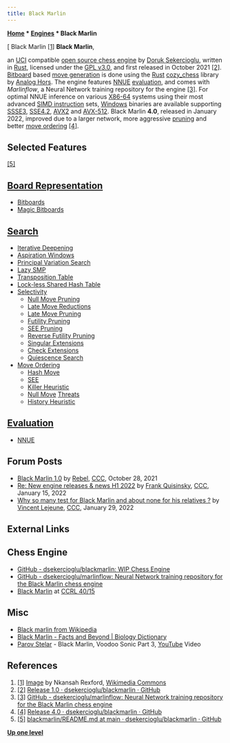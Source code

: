```yaml
---
title: Black Marlin
---
```

**[Home](Home "Home") * [Engines](Engines "Engines") * Black Marlin**

\[ Black Marlin <a id="cite-note-1" href="#cite-ref-1">[1]</a>
**Black Marlin**,

an [UCI](UCI "UCI") compatible [open source chess engine](Category:Open_Source "Category:Open Source") by [Doruk Sekercioglu](index.php?title=Doruk_Sekercioglu&action=edit&redlink=1 "Doruk Sekercioglu (page does not exist)"), written in [Rust](Rust "Rust"),
licensed under the [GPL v3.0](Free_Software_Foundation#GPL "Free Software Foundation"), and first released in October 2021 <a id="cite-note-2" href="#cite-ref-2">[2]</a>.
[Bitboard](Bitboards "Bitboards") based [move generation](Move_Generation "Move Generation") is done using the [Rust](Rust "Rust") [cozy_chess](Rust#cozy_chess "Rust") library by [Analog Hors](index.php?title=Analog_Hors&action=edit&redlink=1 "Analog Hors (page does not exist)").
The engine features [NNUE](NNUE "NNUE") [evaluation](Evaluation "Evaluation"), and comes with *Marlinflow*, a Neural Network training repository for the engine <a id="cite-note-3" href="#cite-ref-3">[3]</a>.
For optimal NNUE inference on various [X86-64](X86-64 "X86-64") systems using their most advanced [SIMD instruction](SIMD_and_SWAR_Techniques "SIMD and SWAR Techniques") sets,
[Windows](Windows "Windows") binaries are available supporting [SSSE3](SSSE3 "SSSE3"), [SSE4.2](SSE4#SSE4.2 "SSE4"), [AVX2](AVX2 "AVX2") and [AVX-512](AVX-512 "AVX-512").
Black Marlin **4.0**, released in January 2022, improved due to a larger network, more aggressive [pruning](Pruning "Pruning") and better [move ordering](Move_Ordering "Move Ordering")
<a id="cite-note-4" href="#cite-ref-4">[4]</a>.

## Selected Features

<a id="cite-note-5" href="#cite-ref-5">[5]</a>

## [Board Representation](Board_Representation "Board Representation")

- [Bitboards](Bitboards "Bitboards")
- [Magic Bitboards](Magic_Bitboards "Magic Bitboards")

## [Search](Search "Search")

- [Iterative Deepening](Iterative_Deepening "Iterative Deepening")
- [Aspiration Windows](Aspiration_Windows "Aspiration Windows")
- [Principal Variation Search](Principal_Variation_Search "Principal Variation Search")
- [Lazy SMP](Lazy_SMP "Lazy SMP")
- [Transposition Table](Transposition_Table "Transposition Table")
- [Lock-less Shared Hash Table](Shared_Hash_Table#Xor "Shared Hash Table")
- [Selectivity](Selectivity "Selectivity")
  - [Null Move Pruning](Null_Move_Pruning "Null Move Pruning")
  - [Late Move Reductions](Late_Move_Reductions "Late Move Reductions")
  - [Late Move Pruning](Futility_Pruning#MoveCountBasedPruning "Futility Pruning")
  - [Futility Pruning](Futility_Pruning "Futility Pruning")
  - [SEE Pruning](Static_Exchange_Evaluation "Static Exchange Evaluation")
  - [Reverse Futility Pruning](Reverse_Futility_Pruning "Reverse Futility Pruning")
  - [Singular Extensions](Singular_Extensions "Singular Extensions")
  - [Check Extensions](Check_Extensions "Check Extensions")
  - [Quiescence Search](Quiescence_Search "Quiescence Search")
- [Move Ordering](Move_Ordering "Move Ordering")
  - [Hash Move](Hash_Move "Hash Move")
  - [SEE](Static_Exchange_Evaluation "Static Exchange Evaluation")
  - [Killer Heuristic](Killer_Heuristic "Killer Heuristic")
  - [Null Move](Null_Move "Null Move") [Threats](Threat_Move "Threat Move")
  - [History Heuristic](History_Heuristic "History Heuristic")

## [Evaluation](Evaluation "Evaluation")

- [NNUE](NNUE "NNUE")

## Forum Posts

- [Black Marlin 1.0](https://www.talkchess.com/forum3/viewtopic.php?f=6&t=78516) by [Rebel](Ed_Schroder "Ed Schroder"), [CCC](CCC "CCC"), October 28, 2021
- [Re: New engine releases & news H1 2022](https://www.talkchess.com/forum3/viewtopic.php?f=2&t=78884&start=21) by [Frank Quisinsky](Frank_Quisinsky "Frank Quisinsky"), [CCC](CCC "CCC"), January 15, 2022
- [Why so many test for Black Marlin and about none for his relatives ?](https://www.talkchess.com/forum3/viewtopic.php?f=2&t=79239) by [Vincent Lejeune](index.php?title=Vincent_Lejeune&action=edit&redlink=1 "Vincent Lejeune (page does not exist)"), [CCC](CCC "CCC"), January 29, 2022

## External Links

## Chess Engine

- [GitHub - dsekercioglu/blackmarlin: WIP Chess Engine](https://github.com/dsekercioglu/blackmarlin)
- [GitHub - dsekercioglu/marlinflow: Neural Network training repository for the Black Marlin chess engine](https://github.com/dsekercioglu/marlinflow)
- [Black Marlin](https://ccrl.chessdom.com/ccrl/4040/cgi/compare_engines.cgi?family=Black%20Marlin&print=Rating+list&print=Results+table&print=LOS+table&print=Ponder+hit+table&print=Eval+difference+table&print=Comopp+gamenum+table&print=Overlap+table&print=Score+with+common+opponents) at [CCRL 40/15](CCRL "CCRL")

## Misc

- [Black marlin from Wikipedia](https://en.wikipedia.org/wiki/Black_marlin)
- [Black Marlin - Facts and Beyond | Biology Dictionary](https://biologydictionary.net/black-marlin/)
- [Parov Stelar](https://en.wikipedia.org/wiki/Parov_Stelar) - Black Marlin, Voodoo Sonic Part 3, [YouTube](https://en.wikipedia.org/wiki/YouTube) Video

## References

1. <a id="cite-ref-1" href="#cite-note-1">[1]</a> [Image](https://commons.wikimedia.org/wiki/File:Iziko_Black_Marlin.JPG) by Nkansah Rexford, [Wikimedia Commons](https://en.wikipedia.org/wiki/Wikimedia_Commons)
1. <a id="cite-ref-2" href="#cite-note-2">[2]</a> [Release 1.0 · dsekercioglu/blackmarlin · GitHub](https://github.com/dsekercioglu/blackmarlin/releases/tag/1.0)
1. <a id="cite-ref-3" href="#cite-note-3">[3]</a> [GitHub - dsekercioglu/marlinflow: Neural Network training repository for the Black Marlin chess engine](https://github.com/dsekercioglu/marlinflow)
1. <a id="cite-ref-4" href="#cite-note-4">[4]</a> [Release 4.0 · dsekercioglu/blackmarlin · GitHub](https://github.com/dsekercioglu/blackmarlin/releases/tag/4.0)
1. <a id="cite-ref-5" href="#cite-note-5">[5]</a> [blackmarlin/README.md at main · dsekercioglu/blackmarlin · GitHub](https://github.com/dsekercioglu/blackmarlin/blob/main/README.md)

**[Up one level](Engines "Engines")**

